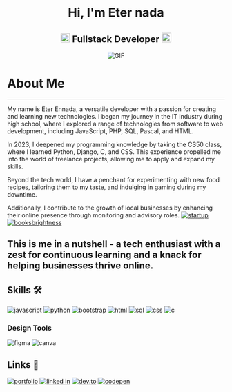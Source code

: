 <h1 align="center">Hi, I'm Eter nada</h1>
<h2 align="center">
  <img src="https://komarev.com/ghpvc/?username=tarenjk24&color=dc143c&style=for-the-badge" alt="Profile Views" style="height:21px;">
  Fullstack Developer
  <a href="https://tarenjk24.github.io/">
    <img src="https://img.shields.io/badge/Portfolio-543DE0?style=for-the-badge&logo=About.me&logoColor=white" alt="Portfolio" style="height:22px;">
  </a>
</h2>
<div align="center">
 <img alt="GIF" src="https://github.com/tarenjk24/tarenjk24.github.io/blob/main/icon/coder.jpeg" />
</div>





# About Me
---
My name is Eter Ennada, a versatile developer with a passion for creating and learning new technologies. I began my journey in the IT industry during high school, where I explored a range of technologies from software to web development, including JavaScript, PHP, SQL, Pascal, and HTML.

In 2023, I deepened my programming knowledge by taking the CS50 class, where I learned Python, Django, C, and CSS. This experience propelled me into the world of freelance projects, allowing me to apply and expand my skills.

Beyond the tech world, I have a penchant for experimenting with new food recipes, tailoring them to my taste, and indulging in gaming during my downtime.

Additionally, I contribute to the growth of local businesses by enhancing their online presence through monitoring and advisory roles.
[![startup](https://img.shields.io/badge/start-up-000000?style=for-the-badge&logo=github&logoColor=white)](https://github.com/tarenjk24/startup)
[![booksbrightness](https://img.shields.io/badge/books-brightness-000000?style=for-the-badge&logo=github&logoColor=white)](https://github.com/tarenjk24/books)

This is me in a nutshell - a tech enthusiast with a zest for continuous learning and a knack for helping businesses thrive online.
---
 ## Skills 🛠️

![javascript](https://img.shields.io/badge/Javascript-000000?style=for-the-badge&logo=javascript&logoColor=white)
![python](https://img.shields.io/badge/Python-000000?style=for-the-badge&logo=python&logoColor=white)
![bootstrap](https://img.shields.io/badge/Bootstrap-000000?style=for-the-badge&logo=bootstrap&logoColor=white)
![html](https://img.shields.io/badge/Html-000000?style=for-the-badge&logo=Html5&logoColor=white)
![sql](https://img.shields.io/badge/Sql-000000?style=for-the-badge&logo=sqlite&logoColor=white)
![css](https://img.shields.io/badge/CSS-000000?style=for-the-badge&logo=css3&logoColor=white)
![c](https://img.shields.io/badge/c-000000?style=for-the-badge&logo=c&logoColor=white)

### Design Tools
![figma](https://img.shields.io/badge/Figma-000000?style=for-the-badge&logo=Figma&logoColor=white)
![canva](https://img.shields.io/badge/Canva-000000?style=for-the-badge&logo=Canva&logoColor=white)

## Links 🔗
[![portfolio](https://img.shields.io/badge/portfolio-000000?style=for-the-badge&logo=google&logoColor=white)](https://tarenjk24.github.io/)
[![linked in](https://img.shields.io/badge/Linkedin-000000?style=for-the-badge&logo=Linkedin&logoColor=white)](https://www.linkedin.com/in/eter-nada-9a457a2bb/)
[![dev.to](https://img.shields.io/badge/Dev.to-000000?style=for-the-badge&logo=dev.to&logoColor=white)](https://dev.to/eter7)
[![codepen](https://img.shields.io/badge/codepen-000000?style=for-the-badge&logo=codepen&logoColor=white)](https://codepen.io/et-art741)
